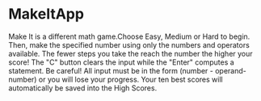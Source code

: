 MakeItApp
=========

Make It is a different math game.Choose Easy, Medium or Hard to begin. Then, make the specified number using only the numbers and operators available. The fewer steps you take the reach the number the higher your score! The "C" button clears the input while the "Enter" computes a statement. Be careful! All input must be in the form (number - operand- number) or you will lose your progress. Your ten best scores will automatically be saved into the High Scores.
